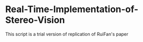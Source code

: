 # Real-Time-Implementation-of-Stereo-Vision
This script is a trial version of replication of RuiFan's paper <Real-Time Implementation of Stereo Vision Based on Optimised Normalised Cross-Correlation and Propagated Search Range on a GPU>
